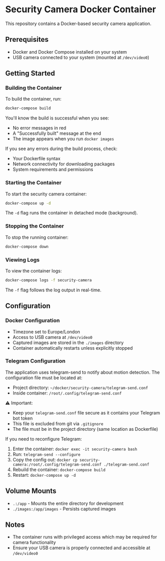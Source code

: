# Security Camera Docker Container

This repository contains a Docker-based security camera application.

## Prerequisites

- Docker and Docker Compose installed on your system
- USB camera connected to your system (mounted at `/dev/video0`)

## Getting Started

### Building the Container

To build the container, run: 

```bash
docker-compose build
```

You'll know the build is successful when you see:
- No error messages in red
- A "Successfully built" message at the end
- The image appears when you run `docker images`

If you see any errors during the build process, check:
- Your Dockerfile syntax
- Network connectivity for downloading packages
- System requirements and permissions

### Starting the Container

To start the security camera container:

```bash
docker-compose up -d
```

The `-d` flag runs the container in detached mode (background).

### Stopping the Container

To stop the running container:

```bash
docker-compose down
```

### Viewing Logs

To view the container logs:

```bash
docker-compose logs -f security-camera
```

The `-f` flag follows the log output in real-time.

## Configuration

### Docker Configuration
- Timezone set to Europe/London
- Access to USB camera at `/dev/video0`
- Captured images are stored in the `./images` directory
- Container automatically restarts unless explicitly stopped

### Telegram Configuration
The application uses telegram-send to notify about motion detection. The configuration file must be located at:
- Project directory: `~/docker/security-camera/telegram-send.conf`
- Inside container: `/root/.config/telegram-send.conf`

⚠️ Important: 
- Keep your `telegram-send.conf` file secure as it contains your Telegram bot token
- This file is excluded from git via `.gitignore`
- The file must be in the project directory (same location as Dockerfile)

If you need to reconfigure Telegram:
1. Enter the container: `docker exec -it security-camera bash`
2. Run: `telegram-send --configure`
3. Copy the config out: `docker cp security-camera:/root/.config/telegram-send.conf ./telegram-send.conf`
4. Rebuild the container: `docker-compose build`
5. Restart: `docker-compose up -d`

## Volume Mounts

- `.:/app` - Mounts the entire directory for development
- `./images:/app/images` - Persists captured images

## Notes

- The container runs with privileged access which may be required for camera functionality
- Ensure your USB camera is properly connected and accessible at `/dev/video0` 